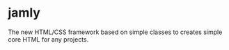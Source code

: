 jamly
=====

The new HTML/CSS framework based on simple classes to creates simple core HTML for any projects.
